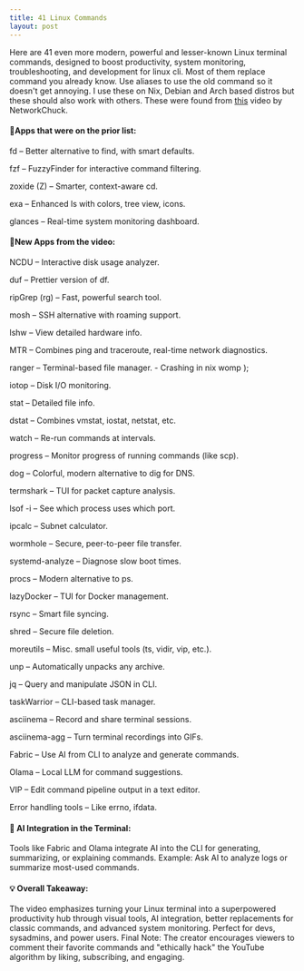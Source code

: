 ```yaml
---
title: 41 Linux Commands
layout: post
---
```

Here are 41 even more modern, powerful and lesser-known Linux terminal commands, designed to boost productivity, system monitoring, troubleshooting, and development for linux cli. Most of them replace command you already know. Use aliases to use the old command so it doesn't get annoying. I use these on Nix, Debian and Arch based distros but these should also work with others. These were found from [this](https://www.youtube.com/watch?v=6P-vjgPx9ww) video by NetworkChuck.


#### 🔧Apps that were on the prior list:
fd – Better alternative to find, with smart defaults.

fzf – FuzzyFinder for interactive command filtering.

zoxide (Z) – Smarter, context-aware cd.

exa – Enhanced ls with colors, tree view, icons.

glances – Real-time system monitoring dashboard.


#### 🔧New Apps from the video:
NCDU – Interactive disk usage analyzer.

duf – Prettier version of df.

ripGrep (rg) – Fast, powerful search tool.

mosh – SSH alternative with roaming support.

lshw – View detailed hardware info.

MTR – Combines ping and traceroute, real-time network diagnostics.

ranger – Terminal-based file manager. - Crashing in nix womp );

iotop – Disk I/O monitoring.

stat – Detailed file info.

dstat – Combines vmstat, iostat, netstat, etc.

watch – Re-run commands at intervals.

progress – Monitor progress of running commands (like scp).

dog – Colorful, modern alternative to dig for DNS.

termshark – TUI for packet capture analysis.

lsof -i – See which process uses which port.

ipcalc – Subnet calculator.

wormhole – Secure, peer-to-peer file transfer.

systemd-analyze – Diagnose slow boot times.

procs – Modern alternative to ps.

lazyDocker – TUI for Docker management.

rsync – Smart file syncing.

shred – Secure file deletion.

moreutils – Misc. small useful tools (ts, vidir, vip, etc.).

unp – Automatically unpacks any archive.

jq – Query and manipulate JSON in CLI.

taskWarrior – CLI-based task manager.

asciinema – Record and share terminal sessions.

asciinema-agg – Turn terminal recordings into GIFs.

Fabric – Use AI from CLI to analyze and generate commands.

Olama – Local LLM for command suggestions.

VIP – Edit command pipeline output in a text editor.

Error handling tools – Like errno, ifdata.


#### 🧠 AI Integration in the Terminal:
Tools like Fabric and Olama integrate AI into the CLI for generating, summarizing, or explaining commands.
Example: Ask AI to analyze logs or summarize most-used commands.


#### 💡 Overall Takeaway:
The video emphasizes turning your Linux terminal into a superpowered productivity hub through visual tools, AI integration, better replacements for classic commands, and advanced system monitoring. Perfect for devs, sysadmins, and power users.
Final Note: The creator encourages viewers to comment their favorite commands and "ethically hack" the YouTube algorithm by liking, subscribing, and engaging.
